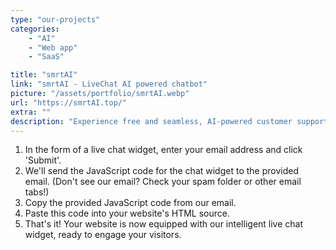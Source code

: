 ```yaml
---
type: "our-projects"
categories: 
    - "AI"
    - "Web app"
    - "SaaS"

title: "smrtAI"
link: "smrtAI - LiveChat AI powered chatbot"
picture: "/assets/portfolio/smrtAI.webp"
url: "https://smrtAI.top/"
extra: ""
description: "Experience free and seamless, AI-powered customer support on your website with our easy to install live chat widget."
---
```

1. In the form of a live chat widget, enter your email address and click 'Submit'.
2. We'll send the JavaScript code for the chat widget to the provided email. (Don't see our email? Check your spam folder or other email tabs!)
3. Copy the provided JavaScript code from our email.
4. Paste this code into your website's HTML source.
5. That's it! Your website is now equipped with our intelligent live chat widget, ready to engage your visitors.
